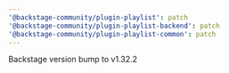 ```yaml
---
'@backstage-community/plugin-playlist': patch
'@backstage-community/plugin-playlist-backend': patch
'@backstage-community/plugin-playlist-common': patch
---
```


Backstage version bump to v1.32.2
